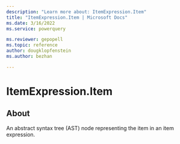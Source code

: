 ```yaml
---
description: "Learn more about: ItemExpression.Item"
title: "ItemExpression.Item | Microsoft Docs"
ms.date: 3/16/2022
ms.service: powerquery

ms.reviewer: gepopell
ms.topic: reference
author: dougklopfenstein
ms.author: bezhan

---
```

# ItemExpression.Item

## About

An abstract syntax tree (AST) node representing the item in an item expression.

